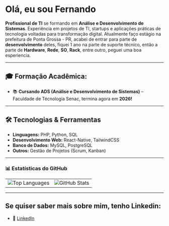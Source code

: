 # Olá, eu sou Fernando

**Profissional de TI** se formando em **Análise e Desenvolvimento de Sistemas**.
Experiência em projetos de TI, startups e aplicações práticas de tecnologia voltadas para transformação digital. 
Atualmente faço estágio na prefeitura de Ponta Grossa - PR, acabei de entrar para parte de **desenvolvimento** deles, fiquei 1 ano na parte de suporte técnico, então a parte de **Hardware**, **Rede**, **SO**, **Rack**, entre outro, peguei uma boa esperiencia.

---

## 🎓 Formação Acadêmica:
- 📚 **Cursando ADS (Análise e Desenvolvimento de Sistemas)** – Faculdade de Técnologia Senac, termina agora em **2026!**

---

## 🛠️ Tecnologias & Ferramentas
- **Linguagens:** PHP, Python, SQL  
- **Desenvolvimento Web:** React-Native, TailwindCSS  
- **Banco de Dados:** MySQL, PostgreSQL  
- **Outros:** Gestão de Projetos (Scrum, Kanban)  

---

<h3>📊 Estatísticas do GitHub</h3>

<div align="center">
  <table>
    <tr>
      <td>
        <img src="https://github-readme-stats.vercel.app/api/top-langs/?username=FernandoGois47&layout=compact&theme=tokyonight&cache_seconds=1800" alt="Top Languages" />
      </td>
      <td>
        <img src="https://github-readme-stats.vercel.app/api?username=FernandoGois47&show_icons=true&theme=tokyonight&cache_seconds=1800" alt="GitHub Stats" />
      </td>
    </tr>
  </table>
</div>


----

## Se quiser saber mais sobre mim, tenho **Linkedin**:
- 💼 [LinkedIn](https://www.linkedin.com/in/fernando-de-gois/)  
